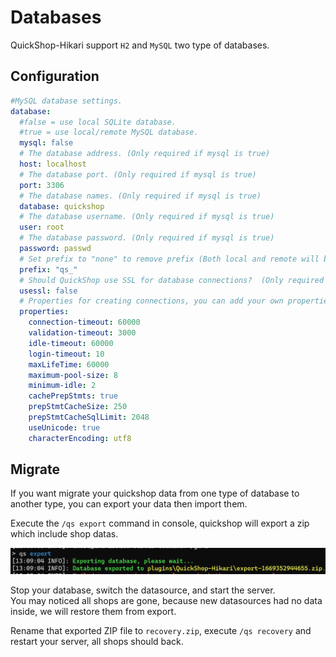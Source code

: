 # Databases

QuickShop-Hikari support `H2` and `MySQL` two type of databases.

## Configuration

```yaml
#MySQL database settings.
database:
  #false = use local SQLite database.
  #true = use local/remote MySQL database.
  mysql: false
  # The database address. (Only required if mysql is true)
  host: localhost
  # The database port. (Only required if mysql is true)
  port: 3306
  # The database names. (Only required if mysql is true)
  database: quickshop
  # The database username. (Only required if mysql is true)
  user: root
  # The database password. (Only required if mysql is true)
  password: passwd
  # Set prefix to "none" to remove prefix (Both local and remote will be used).
  prefix: "qs_"
  # Should QuickShop use SSL for database connections?  (Only required if mysql is true)
  usessl: false
  # Properties for creating connections, you can add your own properties for datasource here. (Both local and remote will be used).
  properties:
    connection-timeout: 60000
    validation-timeout: 3000
    idle-timeout: 60000
    login-timeout: 10
    maxLifeTime: 60000
    maximum-pool-size: 8
    minimum-idle: 2
    cachePrepStmts: true
    prepStmtCacheSize: 250
    prepStmtCacheSqlLimit: 2048
    useUnicode: true
    characterEncoding: utf8
```

## Migrate

If you want migrate your quickshop data from one type of database to another type, you can export your data then import them.

Execute the `/qs export` command in console, quickshop will export a zip which include shop datas.

![exported data](img/database-export.png)

Stop your database, switch the datasource, and start the server.  
You may noticed all shops are gone, because new datasources had no data inside, we will restore them from export.

Rename that exported ZIP file to `recovery.zip`, execute `/qs recovery` and restart your server, all shops should back.